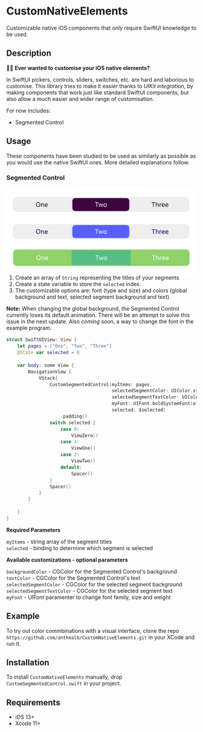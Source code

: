 # CustomNativeElements
Customizable native iOS components that only require SwiftUI knowledge to be used.

## Description
🧑‍💻 **Ever wanted to customise your iOS native elements?**

In SwiftUI pickers, controls, sliders, switches, etc. are hard and laborious to customise. This library tries to make it easier thanks to *UIKit integration*, by making components that work just like standard SwiftUI components, but also allow a much easier and wider range of customisation.

For now includes: 
- Segmented Control

## Usage
These components have been studied to be used as similarly as possible as you would use the native SwiftUI ones. More detailed explanations follow.
### Segmented Control
<img align="right" src="Assets.xcassets/CustomSegmentedControl_example.png">

1. Create an array of `String` representing the titles of your segments
2. Create a state variable to store the `selected` index.
3. The customizable options are: font (type and size) and colors (global background and text, selected segment background and text) 

**Note:** When changing the global background, the Segmented Control currently loses its default animation. There will be an attempt to solve this issue in the next update. Also *coming soon*, a way to change the font in the example program.

```swift
struct SwiftUIView: View {
    let pages = ["One", "Two", "Three"]
    @State var selected = 0
    
    var body: some View {
        NavigationView {
            VStack{
                CustomSegmentedControl(myItems: pages,
                                       selectedSegmentColor: UIColor.systemMint.cgColor,
                                       selectedSegmentTextColor: UIColor.white.cgColor,
                                       myFont: UIFont.boldSystemFont(ofSize: 15),
                                       selected: $selected)
                    .padding()
                switch selected {
                    case 0:
                        ViewZero()
                    case 1:
                        ViewOne()
                    case 2:
                        ViewTwo()
                    default:
                        Spacer()
                }
                Spacer()
            }
        }
        
    }
}    
```

**Required Parameters**

`myItems` - string array of the segment titles<br>
`selected` - binding to determine which segment is selected

**Available customizations - optional parameters**

`backgroundColor` - CGColor for the Segmented Control's background<br>
`textColor` - CGColor for the Segmented Control's text<br>
`selectedSegmentColor` - CGColor for the selected segment background<br>
`selectedSegmentTextColor` - CGColor for the selected segment text<br>
`myFont` - UIFont paramenter to change font family, size and weight 

## Example
To try out color commbinations with a visual interface, clone the repo `https://github.com/anthealb/CustomNativeElements.git` in your XCode and run it.

## Installation
To install `CustomNativeElements` manually, drop `CustomSegmentedControl.swift` in your project.

## Requirements
* iOS 13+
* Xcode 11+
